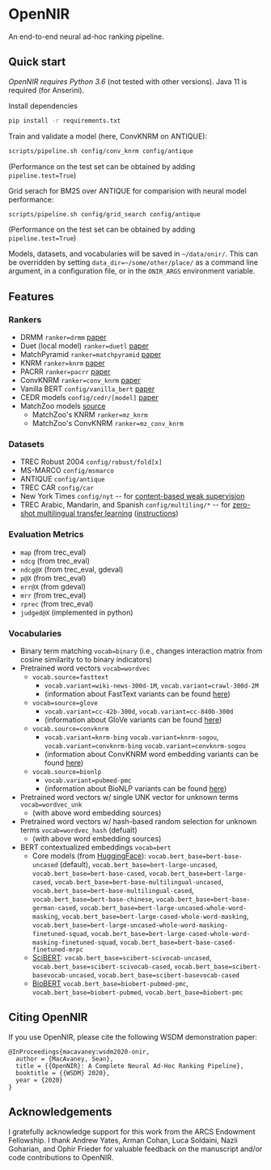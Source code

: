 # OpenNIR
An end-to-end neural ad-hoc ranking pipeline.

## Quick start

*OpenNIR requires Python 3.6* (not tested with other versions). Java 11 is required (for Anserini).

Install dependencies

```bash
pip install -r requirements.txt
```

Train and validate a model (here, ConvKNRM on ANTIQUE):

```bash
scripts/pipeline.sh config/conv_knrm config/antique
```

(Performance on the test set can be obtained by adding `pipeline.test=True`)

Grid serach for BM25 over ANTIQUE for comparision with neural model performance:

```bash
scripts/pipeline.sh config/grid_search config/antique
```

(Performance on the test set can be obtained by adding `pipeline.test=True`)

Models, datasets, and vocabularies will be saved in `~/data/onir/`. This can be overridden by
setting `data_dir=~/some/other/place/` as a command line argument, in a configuration file, or in
the `ONIR_ARGS` environment variable.


## Features

### Rankers

 - DRMM `ranker=drmm` [paper](https://arxiv.org/abs/1711.08611)
 - Duet (local model) `ranker=duetl` [paper](https://arxiv.org/abs/1610.08136)
 - MatchPyramid `ranker=matchpyramid` [paper](https://arxiv.org/abs/1606.04648)
 - KNRM `ranker=knrm` [paper](https://arxiv.org/abs/1706.06613)
 - PACRR `ranker=pacrr` [paper](https://arxiv.org/abs/1704.03940)
 - ConvKNRM `ranker=conv_knrm` [paper](https://www.semanticscholar.org/paper/432b36c1bec275c2778c66f9897f9e02f7d8b579)
 - Vanilla BERT `config/vanilla_bert` [paper](https://arxiv.org/abs/1810.04805)
 - CEDR models `config/cedr/[model]` [paper](https://arxiv.org/abs/1810.04805)
 - MatchZoo models [source](https://github.com/NTMC-Community/MatchZoo)
   - MatchZoo's KNRM `ranker=mz_knrm`
   - MatchZoo's ConvKNRM `ranker=mz_conv_knrm`

### Datasets

 - TREC Robust 2004 `config/robust/fold[x]`
 - MS-MARCO `config/msmarco`
 - ANTIQUE `config/antique`
 - TREC CAR `config/car`
 - New York Times `config/nyt` -- for [content-based weak supervision](https://arxiv.org/abs/1707.00189)
 - TREC Arabic, Mandarin, and Spanish `config/multiling/*` -- for [zero-shot multilingual transfer learning](https://arxiv.org/pdf/1912.13080.pdf) ([instructions](https://opennir.net/multilingual.html))

### Evaluation Metrics

 - `map` (from trec_eval)
 - `ndcg` (from trec_eval)
 - `ndcg@X` (from trec_eval, gdeval)
 - `p@X` (from trec_eval)
 - `err@X` (from gdeval)
 - `mrr` (from trec_eval)
 - `rprec` (from trec_eval)
 - `judged@X` (implemented in python)

### Vocabularies

 - Binary term matching `vocab=binary` (i.e., changes interaction matrix from cosine similarity to to binary indicators)
 - Pretrained word vectors `vocab=wordvec`
   - `vocab.source=fasttext`
     - `vocab.variant=wiki-news-300d-1M`, `vocab.variant=crawl-300d-2M`
     - (information about FastText variants can be found [here](https://fasttext.cc/docs/en/english-vectors.html))
   - `vocab=source=glove`
   	 - `vocab.variant=cc-42b-300d`, `vocab.variant=cc-840b-300d`
   	 - (information about GloVe variants can be found [here](https://nlp.stanford.edu/projects/glove/))
   - `vocab.source=convknrm`
     - `vocab.variant=knrm-bing` `vocab.variant=knrm-sogou`, `vocab.variant=convknrm-bing` `vocab.variant=convknrm-sogou`
     - (information about ConvKNRM word embedding variants can be found [here](http://boston.lti.cs.cmu.edu/appendices/WSDM2018-ConvKNRM))
   - `vocab.source=bionlp`
     - `vocab.variant=pubmed-pmc`
     - (information about BioNLP variants can be found [here](http://bio.nlplab.org/))
 - Pretrained word vectors w/ single UNK vector for unknown terms `vocab=wordvec_unk`
   - (with above word embedding sources)
 - Pretrained word vectors w/ hash-based random selection for unknown terms `vocab=wordvec_hash` (defualt)
   - (with above word embedding sources)
 - BERT contextualized embeddings `vocab=bert`
   - Core models (from [HuggingFace](https://huggingface.co/pytorch-transformers/pretrained_models.html)): `vocab.bert_base=bert-base-uncased` (default), `vocab.bert_base=bert-large-uncased`, `vocab.bert_base=bert-base-cased`, `vocab.bert_base=bert-large-cased`, `vocab.bert_base=bert-base-multilingual-uncased`, `vocab.bert_base=bert-base-multilingual-cased`, `vocab.bert_base=bert-base-chinese`, `vocab.bert_base=bert-base-german-cased`, `vocab.bert_base=bert-large-uncased-whole-word-masking`, `vocab.bert_base=bert-large-cased-whole-word-masking`, `vocab.bert_base=bert-large-uncased-whole-word-masking-finetuned-squad`, `vocab.bert_base=bert-large-cased-whole-word-masking-finetuned-squad`, `vocab.bert_base=bert-base-cased-finetuned-mrpc`
   - [SciBERT](https://github.com/allenai/scibert): `vocab.bert_base=scibert-scivocab-uncased`, `vocab.bert_base=scibert-scivocab-cased`, `vocab.bert_base=scibert-basevocab-uncased`, `vocab.bert_base=scibert-basevocab-cased`
   - [BioBERT](https://github.com/dmis-lab/biobert) `vocab.bert_base=biobert-pubmed-pmc`, `vocab.bert_base=biobert-pubmed`, `vocab.bert_base=biobert-pmc`

## Citing OpenNIR

If you use OpenNIR, please cite the following WSDM demonstration paper:

```
@InProceedings{macavaney:wsdm2020-onir,
  author = {MacAvaney, Sean},
  title = {{OpenNIR}: A Complete Neural Ad-Hoc Ranking Pipeline},
  booktitle = {{WSDM} 2020},
  year = {2020}
}
```

## Acknowledgements

I gratefully acknowledge support for this work from the ARCS Endowment Fellowship. I thank Andrew
Yates, Arman Cohan, Luca Soldaini, Nazli Goharian, and Ophir Frieder for valuable feedback on the
manuscript and/or code contributions to OpenNIR.
